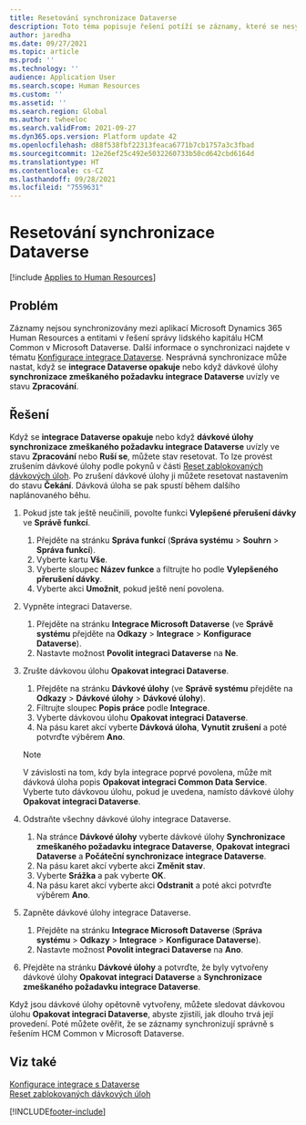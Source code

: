 ```yaml
---
title: Resetování synchronizace Dataverse
description: Toto téma popisuje řešení potíží se záznamy, které se nesynchronizují správně mezi aplikací Microsoft Dynamics 365 Human Resources a řešením správy lidského kapitálu HCM Common v Microsoft Dataverse.
author: jaredha
ms.date: 09/27/2021
ms.topic: article
ms.prod: ''
ms.technology: ''
audience: Application User
ms.search.scope: Human Resources
ms.custom: ''
ms.assetid: ''
ms.search.region: Global
ms.author: twheeloc
ms.search.validFrom: 2021-09-27
ms.dyn365.ops.version: Platform update 42
ms.openlocfilehash: d88f538fbf22313feaca6771b7cb1757a3c3fbad
ms.sourcegitcommit: 12e26ef25c492e5032260733b50cd642cbd6164d
ms.translationtype: HT
ms.contentlocale: cs-CZ
ms.lasthandoff: 09/28/2021
ms.locfileid: "7559631"
---
```

# <a name="reset-dataverse-synchronization"></a>Resetování synchronizace Dataverse

[!include [Applies to Human Resources](../includes/applies-to-hr.md)]

## <a name="issue"></a>Problém

Záznamy nejsou synchronizovány mezi aplikací Microsoft Dynamics 365 Human Resources a entitami v řešení správy lidského kapitálu HCM Common v Microsoft Dataverse. Další informace o synchronizaci najdete v tématu [Konfigurace integrace Dataverse](hr-admin-integration-common-data-service.md). Nesprávná synchronizace může nastat, když se **integrace Dataverse opakuje** nebo když dávkové úlohy **synchronizace zmeškaného požadavku integrace Dataverse** uvízly ve stavu **Zpracování**.

## <a name="resolution"></a>Řešení

Když se **integrace Dataverse opakuje** nebo když **dávkové úlohy synchronizace zmeškaného požadavku integrace Dataverse** uvízly ve stavu **Zpracování** nebo **Ruší se**, můžete stav resetovat. To lze provést zrušením dávkové úlohy podle pokynů v části [Reset zablokovaných dávkových úloh](hr-admin-troubleshooting-batch-execution.md). Po zrušení dávkové úlohy ji můžete resetovat nastavením do stavu **Čekání**. Dávková úloha se pak spustí během dalšího naplánovaného běhu.

1. Pokud jste tak ještě neučinili, povolte funkci **Vylepšené přerušení dávky** ve **Správě funkcí**.
   1. Přejděte na stránku **Správa funkcí** (**Správa systému** > **Souhrn** > **Správa funkcí**).
   2. Vyberte kartu **Vše**.
   3. Vyberte sloupec **Název funkce** a filtrujte ho podle **Vylepšeného přerušení dávky**.
   4. Vyberte akci **Umožnit**, pokud ještě není povolena.

2. Vypněte integraci Dataverse.
   1. Přejděte na stránku **Integrace Microsoft Dataverse** (ve **Správě systému** přejděte na **Odkazy** > **Integrace** > **Konfigurace Dataverse**).
   2. Nastavte možnost **Povolit integraci Dataverse** na **Ne**.

3. Zrušte dávkovou úlohu **Opakovat integraci Dataverse**.
   1. Přejděte na stránku **Dávkové úlohy** (ve **Správě systému** přejděte na **Odkazy** >  **Dávkové úlohy** >  **Dávkové úlohy**).
   2. Filtrujte sloupec **Popis práce** podle **Integrace**.
   3. Vyberte dávkovou úlohu **Opakovat integraci Dataverse**.
   4. Na pásu karet akcí vyberte **Dávková úloha**, **Vynutit zrušení** a poté potvrďte výběrem **Ano**.

   > [!NOTE]
   > V závislosti na tom, kdy byla integrace poprvé povolena, může mít dávková úloha popis **Opakovat integraci Common Data Service**. Vyberte tuto dávkovou úlohu, pokud je uvedena, namísto dávkové úlohy **Opakovat integraci Dataverse**.

4. Odstraňte všechny dávkové úlohy integrace Dataverse.
   1. Na stránce **Dávkové úlohy** vyberte dávkové úlohy **Synchronizace zmeškaného požadavku integrace Dataverse**, **Opakovat integraci Dataverse** a **Počáteční synchronizace integrace Dataverse**.
   2. Na pásu karet akcí vyberte akci **Změnit stav**. 
   3. Vyberte **Srážka** a pak vyberte **OK**.
   4. Na pásu karet akcí vyberte akci **Odstranit** a poté akci potvrďte výběrem **Ano**.

5. Zapněte dávkové úlohy integrace Dataverse.
   1. Přejděte na stránku **Integrace Microsoft Dataverse** (**Správa systému** > **Odkazy** > **Integrace** > **Konfigurace Dataverse**).
   2. Nastavte možnost **Povolit integraci Dataverse** na **Ano**.

6. Přejděte na stránku **Dávkové úlohy** a potvrďte, že byly vytvořeny dávkové úlohy **Opakovat integraci Dataverse** a **Synchronizace zmeškaného požadavku integrace Dataverse**.

Když jsou dávkové úlohy opětovně vytvořeny, můžete sledovat dávkovou úlohu **Opakovat integraci Dataverse**, abyste zjistili, jak dlouho trvá její provedení. Poté můžete ověřit, že se záznamy synchronizují správně s řešením HCM Common v Microsoft Dataverse.

## <a name="see-also"></a>Viz také

[Konfigurace integrace s Dataverse](hr-admin-integration-common-data-service.md)<br>
[Reset zablokovaných dávkových úloh](hr-admin-troubleshooting-batch-execution.md)


[!INCLUDE[footer-include](../includes/footer-banner.md)]
